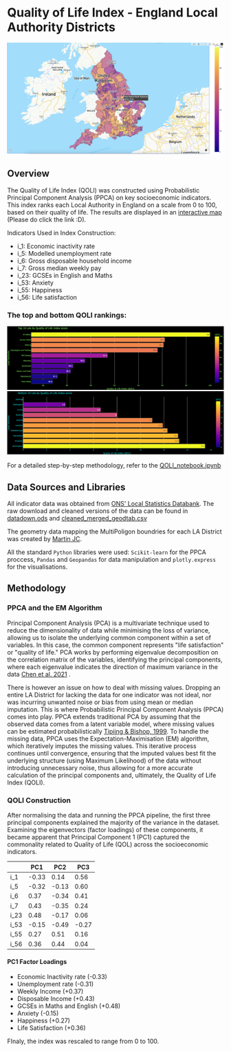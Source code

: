 # Quality of Life Index - England Local Authority Districts 

![QOLI interactive map](QOLI_map_preview.png)

## Overview

The Quality of Life Index (QOLI) was constructed using Probabilistic Principal Component Analysis (PPCA) on key socioeconomic indicators. This index ranks each Local Authority in England on a scale from 0 to 100, based on their quality of life. The results are displayed in an [interactive map](https://quality-of-life-index-england.netlify.app/) (Please do click the link :D). <br />

Indicators Used in Index Construction:
- i_1: Economic inactivity rate
- i_5: Modelled unemployment rate
- i_6: Gross disposable household income
- i_7: Gross median weekly pay
- i_23: GCSEs in English and Maths
- i_53: Anxiety
- i_55: Happiness
- i_56: Life satisfaction <br />

### The top and bottom QOLI rankings:

![Top 10 Councils](top10_1.png) <br />
![Bottom 10 Councils](bottom10_1.png) <br />

For a detailed step-by-step methodology, refer to the [QOLI_notebook.ipynb](https://github.com/arashid9-1/QOLI/blob/master/QOLI_notebook.ipynb) <br />


## Data Sources and Libraries

All indicator data was obtained from [ONS' Local Statistics Databank](https://explore-local-statistics.beta.ons.gov.uk/). The raw download and cleaned versions of the data can be found in [datadown.ods](https://github.com/arashid9-1/QOLI/blob/master/datadownload.ods) and [cleaned_merged_geodtab.csv](https://github.com/arashid9-1/QOLI/blob/master/cleaned_merged_geodtab.csv)

The geometry data mapping the MultiPoligon boundries for each LA District was created by [Martin JC](https://martinjc.github.io/UK-GeoJSON/).  <br />

All the standard `Python` libraries were used: `Scikit-learn` for the PPCA proccess, `Pandas` and `Geopandas` for data manipulation and `plotly.express` for the visualisations. 

## Methodology 

### PPCA and the EM Algorithm

Principal Component Analysis (PCA) is a multivariate technique used to reduce the dimensionality of data while minimising the loss of variance, allowing us to isolate the underlying common component within a set of variables. In this case, the common component represents "life satisfaction" or "quality of life." PCA works by performing eigenvalue decomposition on the correlation matrix of the variables, identifying the principal components, where each eigenvalue indicates the direction of maximum variance in the data [Chen et al. 2021](https://www.sciencedirect.com/science/article/abs/pii/S1059056021000277) . <br />

There is however an issue on how to deal with missing values. Dropping an entire LA District for lacking the data for one indicator was not ideal, nor was incurring unwanted noise or bias from using mean or median imputation. This is where Probabilistic Principal Component Analysis (PPCA) comes into play. PPCA extends traditional PCA by assuming that the observed data comes from a latent variable model, where missing values can be estimated probabilistically [Tipiing & Bishop, 1999](https://academic.oup.com/jrsssb/article/61/3/611/7083217). To handle the missing data, PPCA uses the Expectation-Maximisation (EM) algorithm, which iteratively imputes the missing values. This iterative process continues until convergence, ensuring that the imputed values best fit the underlying structure (using Maximum Likelihood) of the data without introducing unnecessary noise, thus allowing for a more accurate calculation of the principal components and, ultimately, the Quality of Life Index (QOLI). <br />

### QOLI Construction 

After normalising the data and running the PPCA pipeline, the first three principal components explained the majority of the variance in the dataset. Examining the eigenvectors (factor loadings) of these components, it became apparent that Principal Component 1 (PC1) captured the commonality related to Quality of Life (QOL) across the socioeconomic indicators. <br />

|      | PC1   | PC2   | PC3   |
|------|-------|-------|-------|
| i_1  | -0.33 |  0.14 |  0.56 |
| i_5  | -0.32 | -0.13 |  0.60 |
| i_6  |  0.37 | -0.34 |  0.41 |
| i_7  |  0.43 | -0.35 |  0.24 |
| i_23 |  0.48 | -0.17 |  0.06 |
| i_53 | -0.15 | -0.49 | -0.27 |
| i_55 |  0.27 |  0.51 |  0.16 |
| i_56 |  0.36 |  0.44 |  0.04 |

 
#### PC1 Factor Loadings

- Economic Inactivity rate (-0.33)
- Unemployment rate (-0.31)
- Weekly Income (+0.37)
- Disposable Income (+0.43)
- GCSEs in Maths and English (+0.48)
- Anxiety (-0.15)
- Happiness (+0.27)
- Life Satisfaction (+0.36)  <br />

FInaly, the index was rescaled to range from 0 to 100. 



